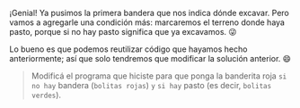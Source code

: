 <gs-attire attire-url="https://raw.githubusercontent.com/MumukiProject/mumuki-guia-gobstones-expresiones-kids/master/assets/attires/config_1534261073557.json"></gs-attire>

<gs-toolbox toolbox-url="https://raw.githubusercontent.com/MumukiProject/mumuki-guia-gobstones-expresiones-kids/master/assets/toolbox.xml">
</gs-toolbox>

¡Genial! Ya pusimos la primera bandera que nos indica dónde excavar. Pero vamos a agregarle una condición más: marcaremos el terreno donde haya pasto, porque si no hay pasto significa que ya excavamos. :stuck_out_tongue_winking_eye:

Lo bueno es que podemos reutilizar código que hayamos hecho anteriormente; así que solo tendremos que modificar la solución anterior. :smile:

> Modificá el programa que hiciste para que ponga la banderita roja `si no hay` bandera (`bolitas rojas`) `y` `si hay` pasto (es decir, `bolitas verdes`).